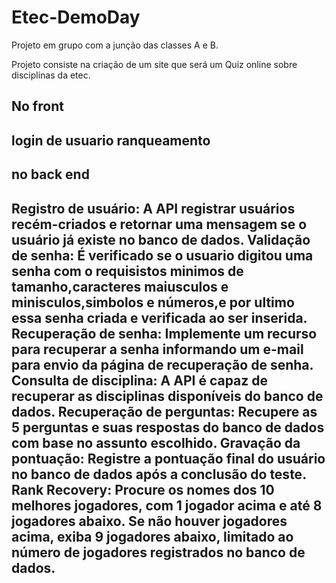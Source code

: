 # Etec-DemoDay
Projeto em grupo com a junção das classes A e B.

Projeto consiste na criação de um site que será um Quiz online sobre disciplinas da etec.

No front 
---
login de usuario 
ranqueamento
--

no back end 
--
Registro de usuário:
   A API registrar usuários recém-criados e retornar uma mensagem se o usuário já existe no banco de dados.
Validação de senha:
  É verificado se o usuario digitou uma senha com o requisistos minimos de tamanho,caracteres maiusculos e minisculos,simbolos e números,e por
  ultimo essa senha criada e verificada ao ser inserida.
Recuperação de senha:
  Implemente um recurso para recuperar a senha informando um e-mail para envio da página de recuperação de senha.
Consulta de disciplina: 
  A API é capaz de recuperar as disciplinas disponíveis do banco de dados.
Recuperação de perguntas:
  Recupere as 5 perguntas e suas respostas do banco de dados com base no assunto escolhido.
Gravação da pontuação:
  Registre a pontuação final do usuário no banco de dados após a conclusão do teste.
Rank Recovery:
  Procure os nomes dos 10 melhores jogadores, com 1 jogador acima e até 8 jogadores abaixo. 
  Se não houver jogadores acima, exiba 9 jogadores abaixo, limitado ao número de jogadores registrados no banco de dados.
--
